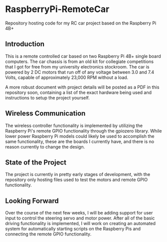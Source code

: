 # RaspberryPi-RemoteCar
Repository hosting code for my RC car project based on the Raspberry Pi 4B+

## **Introduction**

This is a remote controlled car based on two Raspberry Pi 4B+ single board computers. The car chassis is from an old kit for collegiate competitions that I got for free from my university electronics stockroom. The car is powered by 2 DC motors that run off of any voltage between 3.0 and 7.4 Volts, capable of approximately 23,000 RPM without a load.

A more robust document with project details will be posted as a PDF in this repository soon, containing a list of the exact hardware being used and instructions to setup the project yourself.

## **Wireless Communication**

The wireless controller functionality is implemented by utilizing the Raspberry Pi's remote GPIO functionality through the gpiozero library. While lower power Raspberry Pi models could likely be used to accomplish the same functionality, these are the boards I currently have, and there is no reason currently to change the design.

## **State of the Project**

The project is currently in pretty early stages of development, with the repository only hosting files used to test the motors and remote GPIO functionality.

## **Looking Forward**

Over the course of the next few weeks, I will be adding support for user input to control the steering servo and motor power. After all of the basic driving functionality is implemented, I will work on creating an automated system for automatically starting scripts on the Raspberry Pis and connecting the remote GPIO functionality.